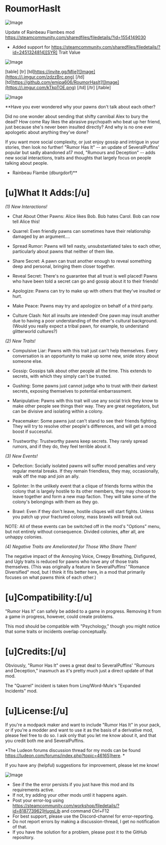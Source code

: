 # RoumorHasIt

![Image](https://i.imgur.com/WAEzk68.png)

Update of Rainbeau Flambes mod
https://steamcommunity.com/sharedfiles/filedetails/?id=1554149030

- Added support for https://steamcommunity.com/sharedfiles/filedetails/?id=2451324814][SYR] Trait Value

![Image](https://i.imgur.com/7Gzt3Rg.png)


[table]
	[tr]
		[td]https://invite.gg/Mlie]![Image](https://i.imgur.com/zdzzBrc.png)
[/td]
		[td]https://github.com/emipa606/RoumorHasIt]![Image](https://i.imgur.com/kTkpTOE.png)
[/td]
	[/tr]
[/table]
	
![Image](https://i.imgur.com/NOW7jU1.png)


**Have you ever wondered why your pawns don&apos;t talk about each other? 

Did no one wonder about sending that shifty cannibal Alex to bury the dead? How come Ray likes the abrasive psychopath who beat up her friend, just because she&apos;s never been insulted directly? And why is no one ever apologetic about anything they&apos;ve done?

If you want more social complexity, or just enjoy gossip and intrigue in your stories, then look no further! &quot;Rumor Has It&quot; -- an update of SeveralPuffins&apos; popular but sadly abandoned a17 mod, &quot;Rumours and Deception&quot; -- adds new social interactions, traits and thoughts that largely focus on people talking about people.

- Rainbeau Flambe (dburgdorf)**

# **[u]What It Adds:[/u]**

 
*(1) New Interactions!*

- Chat About Other Pawns: Alice likes Bob. Bob hates Carol. Bob can now tell Alice this!

- Quarrel: Even friendly pawns can sometimes have their relationship damaged by an argument....

- Spread Rumor: Pawns will tell nasty, unsubstantiated tales to each other, particularly about pawns that neither of them like.

- Share Secret: A pawn can trust another enough to reveal something deep and personal, bringing them closer together.

- Reveal Secret: There&apos;s no guarantee that all trust is well placed! Pawns who have been told a secret can go and gossip about it to their friends!

- Apologize: Pawns can try to make up with others that they&apos;ve insulted or hurt.

- Make Peace: Pawns may try and apologize on behalf of a third party.

- Culture Clash: Not all insults are intended! One pawn may insult another due to having a poor understanding of the other&apos;s cultural background. (Would you really expect a tribal pawn, for example, to understand glitterworld cultures?)

*(2) New Traits!*

- Compulsive Liar: Pawns with this trait just can&apos;t help themselves. Every conversation is an opportunity to make up some new, snide story about someone else.

- Gossip: Gossips talk about other people all the time. This extends to secrets, with which they simply can&apos;t be trusted.

- Gushing: Some pawns just cannot judge who to trust with their darkest secrets, exposing themselves to potential embarrassment.

- Manipulative: Pawns with this trait will use any social trick they know to make other people see things their way. They are great negotiators, but can be divisive and isolating within a colony.

- Peacemaker: Some pawns just can&apos;t stand to see their friends fighting. They will try to resolve other people&apos;s differences, and will get a mood boost if successful.

- Trustworthy: Trustworthy pawns keep secrets. They rarely spread rumors, and if they do, they feel terrible about it.

*(3) New Events!*

- Defection: Socially isolated pawns will suffer mood penalties and very regular mental breaks. If they remain friendless, they may, occasionally, walk off the map and join an ally.

- Splinter: In the unlikely event that a clique of friends forms within the colony that is largely hostile to its other members, they may choose to leave together and form a new map faction. They will take some of the colony&apos;s belongings with them as they go. 

- Brawl:  Even if they don&apos;t leave, hostile cliques will start fights. Unless you patch up your fractured colony, mass brawls will break out. 

NOTE: All of these events can be switched off in the mod&apos;s &quot;Options&quot; menu, but not entirely without consequence. Divided colonies, after all, are unhappy colonies.

*(4) Negative Traits are Ameliorated for Those Who Share Them!*

The negative impact of the Annoying Voice, Creepy Breathing, Disfigured, and Ugly traits is reduced for pawns who have any of those traits themselves. (This was originally a feature in SeveralPuffins&apos; &quot;Romance Diversified&quot; mod, but I think it fits better here, in a mod that primarily focuses on what pawns think of each other.)

# **[u]Compatibility:[/u]**


&quot;Rumor Has It&quot; can safely be added to a game in progress. Removing it from a game in progress, however, could create problems.

This mod should be compatible with &quot;Psychology,&quot; though you might notice that some traits or incidents overlap conceptually.

# **[u]Credits:[/u]**


Obviously, &quot;Rumor Has It&quot; owes a great deal to SeveralPuffins&apos; &quot;Rumours and Deception,&quot; inasmuch as it&apos;s pretty much just a direct update of that mod.

The &quot;Quarrel&quot; incident is taken from Linq/Word-Mule&apos;s &quot;Expanded Incidents&quot; mod.

# **[u]License:[/u]**


If you&apos;re a modpack maker and want to include &quot;Rumor Has It&quot; in your pack, or if you&apos;re a modder and want to use it as the basis of a derivative mod, please feel free to do so. I ask only that you let me know about it, and that you credit both me and SeveralPuffins. 

*The Ludeon forums discussion thread for my mods can be found https://ludeon.com/forums/index.php?topic=46165]here.
*

If you have any (helpful) suggestions for improvement, please let me know!


![Image](https://i.imgur.com/Rs6T6cr.png)



-  See if the the error persists if you just have this mod and its requirements active.
-  If not, try adding your other mods until it happens again.
-  Post your error-log using https://steamcommunity.com/workshop/filedetails/?id=818773962]HugsLib and command Ctrl+F12
-  For best support, please use the Discord-channel for error-reporting.
-  Do not report errors by making a discussion-thread, I get no notification of that.
-  If you have the solution for a problem, please post it to the GitHub repository.




